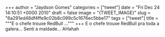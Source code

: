 
+++
author = "Jaydson Gomes"
categories = ["tweet"]
date = "Fri Dec 24 14:10:51 +0000 2010"
draft = false
image = "{TWEET_IMAGE}"
slug = "6a291ed48df4ffe9c02b8c099c5c1676ec5bbe17"
tags = ["tweet"]
title = """E o chefe trouxe RedBull ..."""
+++
E o chefe trouxe RedBull pra toda a galera... Senti a maldade... AHahah
